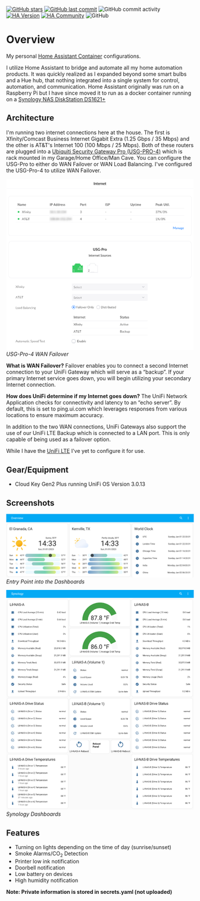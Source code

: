 [![GitHub stars](https://img.shields.io/github/stars/fusion94/homeassistant.svg?style=plasticr)](https://github.com/geekofweek/homeassistant/stargazers)
[![GitHub last commit](https://img.shields.io/github/last-commit/fusion94/homeassistant.svg?style=plasticr)](https://github.com/fusion94/homeassistant/commits/master)
![GitHub commit activity](https://img.shields.io/github/commit-activity/w/fusion94/homeassistant)
[![HA Version](https://img.shields.io/badge/Running%20Home%20Assistant-2022.12.7%20-darkblue)](https://github.com/home-assistant/home-assistant/releases/latest)
[![HA Community](https://img.shields.io/badge/HA%20community-forum-orange)](https://community.home-assistant.io/u/fusion94/summary)
![GitHub](https://img.shields.io/github/license/fusion94/homeassistant)

# Overview

My personal [Home Assistant Container](https://home-assistant.io)
configurations.

I utilize Home Assistant to bridge and automate all my home automation products.
It was quickly realized as I expanded beyond some smart bulbs and a Hue hub,
that nothing integrated into a single system for control, automation, and
communication. Home Assistant originally was run on a Raspberry Pi but I have
since moved it to run as a docker container running on a [Synology NAS
DiskStation DS1621+](https://www.synology.com/en-us/products/DS1621+)

## Architecture

I'm running two internet connections here at the house. The first is
Xfinity/Comcast Business Internet Gigabit Extra (1.25 Gbps / 35 Mbps) and the
other is AT&T's Internet 100 (100 Mbps / 25 Mbps). Both of these routers are
plugged into a [Ubiquiti Security Gateway Pro
(USG-PRO-4)](https://store.ui.com/collections/routing-switching/products/unifi-security-gateway-pro)
which is rack mounted in my Garage/Home Office/Man Cave. You can configure the
USG-Pro to either do WAN Failover or WAN Load Balancing. I've configured the
USG-Pro-4 to utilize WAN Failover.

![USG-PRO-4](usg-pro-wan-full.png)
_USG-Pro-4 WAN Failover_

**What is WAN Failover?**
Failover enables you to connect a second Internet connection to your UniFi
Gateway which will serve as a “backup”. If your primary Internet service goes
down, you will begin utilizing your secondary Internet connection.

**How does UniFi determine if my Internet goes down?**
The UniFi Network Application checks for connectivity and latency to an “echo
server”. By default, this is set to ping.ui.com which leverages responses from
various locations to ensure maximum accuracy.

In addition to the two WAN connections, UniFi Gateways also support the use of
our UniFi LTE Backup which is connected to a LAN port. This is only capable of
being used as a failover option.

While I have the [UniFi
LTE](https://store.ui.com/collections/wireless/products/unifi-lte) I've yet to
configure it for use.

## Gear/Equipment

- Cloud Key Gen2 Plus running UniFi OS Version 3.0.13

## Screenshots

![HA Dashboard Overview](overview.png)
_Entry Point into the Dashboards_

![HA Dashboard - Synology](synology.png)
_Synology Dashboards_

## Features

- Turning on lights depending on the time of day (sunrise/sunset)
- Smoke Alarms/CO<sub>2</sub> Detection
- Printer low ink notification
- Doorbell notification
- Low battery on devices
- High humidity notification

**Note: Private information is stored in secrets.yaml (not uploaded)**
